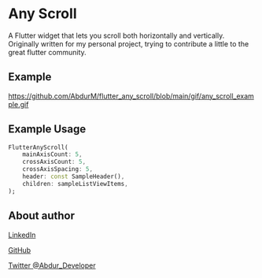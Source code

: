 # Any Scroll

A Flutter widget that lets you scroll both horizontally and vertically. Originally written for my personal project, trying to contribute a little to the great flutter community.

## Example

https://github.com/AbdurM/flutter_any_scroll/blob/main/gif/any_scroll_example.gif

## Example Usage
```dart
FlutterAnyScroll(
    mainAxisCount: 5,
    crossAxisCount: 5,
    crossAxisSpacing: 5,
    header: const SampleHeader(),
    children: sampleListViewItems,
);
```

## About author

<a class="github-button" href="https://linkedin.com/in/knowabdur" aria-label="LinkedIn">LinkedIn</a>

<a class="github-button" href="https://github.com/AbdurM" aria-label="GitHub">GitHub</a>

<a class="github-button" href="https://twitter.com/Abdur_Developer" aria-label="Twitter @Abdur_Developer">Twitter @Abdur_Developer</a>
